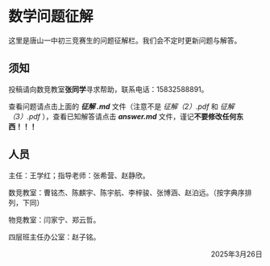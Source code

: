 # 数学问题征解
这里是唐山一中初三竞赛生的问题征解栏。我们会不定时更新问题与解答。

## 须知
投稿请向数竞教室**张同学**寻求帮助，联系电话：15832588891。

查看问题请点击上面的 ***征解 .md*** 文件（注意不是 *征解（2）.pdf* 和 *征解（3）.pdf* ），查看已知解答请点击 ***answer.md*** 文件，谨记**不要修改任何东西！！！**

## 人员
主任：王学红；指导老师：张希营、赵静欣。

数竞教室：曹铭杰、陈麒宇、陈宇航、李梓骏、张博涵、赵泊远。（按字典序排列，下同）

物竞教室：闫家宁、郑云哲。

四层班主任办公室：赵子铭。

<p align="right"> 2025年3月26日 </p>
